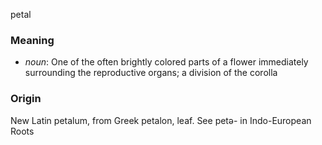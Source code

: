 petal
### Meaning
+ _noun_: One of the often brightly colored parts of a flower immediately surrounding the reproductive organs; a division of the corolla

### Origin

New Latin petalum, from Greek petalon, leaf. See petə- in Indo-European Roots
